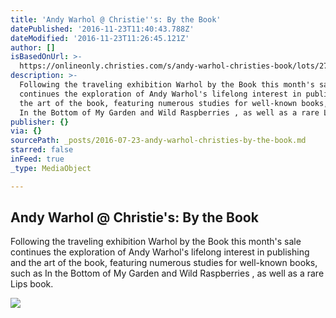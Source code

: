 ```yaml
---
title: 'Andy Warhol @ Christie''s: By the Book'
datePublished: '2016-11-23T11:40:43.788Z'
dateModified: '2016-11-23T11:26:45.121Z'
author: []
isBasedOnUrl: >-
  https://onlineonly.christies.com/s/andy-warhol-christies-book/lots/275?pid=en_homepage_row1_slot1_2
description: >-
  Following the traveling exhibition Warhol by the Book this month's sale
  continues the exploration of Andy Warhol's lifelong interest in publishing and
  the art of the book, featuring numerous studies for well-known books, such as
  In the Bottom of My Garden and Wild Raspberries , as well as a rare Lips book.
publisher: {}
via: {}
sourcePath: _posts/2016-07-23-andy-warhol-christies-by-the-book.md
starred: false
inFeed: true
_type: MediaObject

---
```

<article style=""><h1>Andy Warhol @ Christie's: By the Book</h1><p>Following the traveling exhibition Warhol by the Book this month's sale continues the exploration of Andy Warhol's lifelong interest in publishing and the art of the book, featuring numerous studies for well-known books, such as In the Bottom of My Garden and Wild Raspberries , as well as a rare Lips book.</p><img src="https://pccdn.perfectchannel.com/christies/live/salecontent/WarholBook13415/banner-quarter.jpg" /></article>